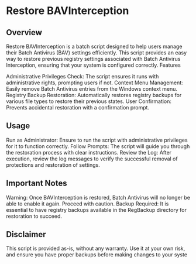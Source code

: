 # Restore BAVInterception
## Overview

Restore BAVInterception is a batch script designed to help users manage their Batch Antivirus (BAV) settings efficiently. This script provides an easy way to restore previous registry settings associated with Batch Antivirus Interception, ensuring that your system is configured correctly.
Features

Administrative Privileges Check: The script ensures it runs with administrative rights, prompting users if not.
Context Menu Management: Easily remove Batch Antivirus entries from the Windows context menu.
Registry Backup Restoration: Automatically restores registry backups for various file types to restore their previous states.
User Confirmation: Prevents accidental restoration with a confirmation prompt.

## Usage

Run as Administrator: Ensure to run the script with administrative privileges for it to function correctly.
Follow Prompts: The script will guide you through the restoration process with clear instructions.
Review the Log: After execution, review the log messages to verify the successful removal of protections and restoration of settings.

## Important Notes

Warning: Once BAVInterception is restored, Batch Antivirus will no longer be able to enable it again. Proceed with caution.
Backup Required: It is essential to have registry backups available in the RegBackup directory for restoration to succeed.

## Disclaimer

This script is provided as-is, without any warranty. Use it at your own risk, and ensure you have proper backups before making changes to your syste
